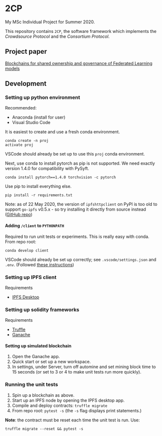 # 2CP

My MSc Individual Project for Summer 2020.

This repository contains `2CP`, the software framework which implements the _Crowdsource Protocol_ and the _Consortium Protocol_.

## Project paper
[Blockchains for shared ownership and governance of Federated Learning models](https://1drv.ms/b/s!Ag6l4RY3j8vthYUVJIWq1XYcFK2D-g?e=B80G7n)

## Development

### Setting up python environment

Recommended:
- Anaconda (install for user)
- Visual Studio Code

It is easiest to create and use a fresh conda environment.
```
conda create -n proj
activate proj
```
VSCode should already be set up to use this `proj` conda environment.

Next, use conda to install pytorch as pip is not supported.
We need exactly version 1.4.0 for compatibility with PySyft.
```
conda install pytorch==1.4.0 torchvision -c pytorch
```

Use pip to install everything else.
```
pip install -r requirements.txt
```

Note: as of 22 May 2020, the version of `ipfshttpclient` on PyPI is too old to support `go-ipfs` v0.5.x - so try installing it directly from source instead ([GitHub repo](https://github.com/ipfs-shipyard/py-ipfs-http-client))

#### Adding `/client` to `PYTHONPATH`

Required to run unit tests or experiments. This is really easy with conda. From repo root:

```
conda develop client
```

VSCode should already be set up correctly; see `.vscode/settings.json` and `.env`. (Followed [these instructions](https://binx.io/blog/2020/03/05/setting-python-source-folders-vscode/))

### Setting up IPFS client
Requirements
- [IPFS Desktop](https://github.com/ipfs-shipyard/ipfs-desktop)

### Setting up solidity frameworks
Requirements
- [Truffle](https://www.trufflesuite.com/truffle)
- [Ganache](https://www.trufflesuite.com/ganache)

#### Setting up simulated blockchain
1. Open the Ganache app.
2. Quick start or set up a new workspace.
3. In settings, under Server, turn off automine and set mining block time to 15 seconds (or set to 3 or 4 to make unit tests run more quickly).

### Running the unit tests
1. Spin up a blockchain as above.
2. Start up an IPFS node by opening the IPFS desktop app.
3. Compile and deploy contracts: `truffle migrate`
4. From repo root: `pytest -s` (the `-s` flag displays print statements.)

**Note**: the contract must be reset each time the unit test is run. Use:
```
truffle migrate --reset && pytest -s
```
